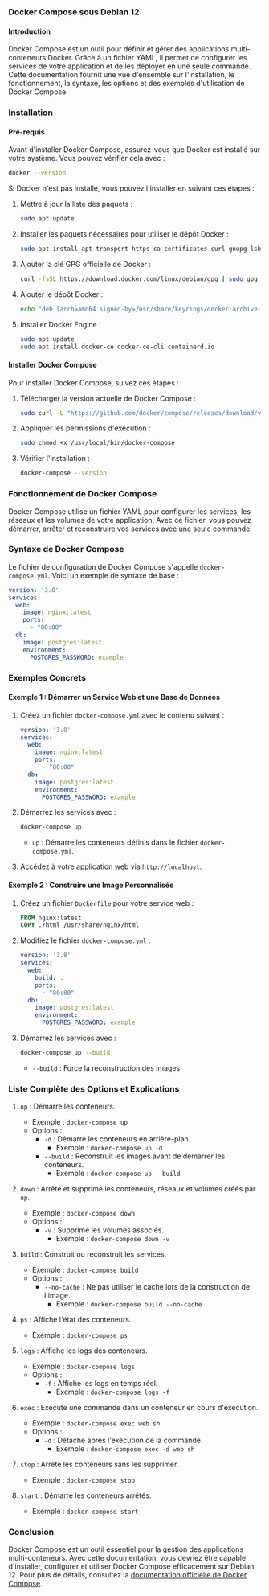 ### Docker Compose sous Debian 12

#### Introduction

Docker Compose est un outil pour définir et gérer des applications multi-conteneurs Docker. Grâce à un fichier YAML, il permet de configurer les services de votre application et de les déployer en une seule commande. Cette documentation fournit une vue d'ensemble sur l'installation, le fonctionnement, la syntaxe, les options et des exemples d'utilisation de Docker Compose.

### Installation

#### Pré-requis

Avant d'installer Docker Compose, assurez-vous que Docker est installé sur votre système. Vous pouvez vérifier cela avec :

```bash
docker --version
```

Si Docker n'est pas installé, vous pouvez l'installer en suivant ces étapes :

1. Mettre à jour la liste des paquets :

   ```bash
   sudo apt update
   ```

2. Installer les paquets nécessaires pour utiliser le dépôt Docker :

   ```bash
   sudo apt install apt-transport-https ca-certificates curl gnupg lsb-release
   ```

3. Ajouter la clé GPG officielle de Docker :

   ```bash
   curl -fsSL https://download.docker.com/linux/debian/gpg | sudo gpg --dearmor -o /usr/share/keyrings/docker-archive-keyring.gpg
   ```

4. Ajouter le dépôt Docker :

   ```bash
   echo "deb [arch=amd64 signed-by=/usr/share/keyrings/docker-archive-keyring.gpg] https://download.docker.com/linux/debian $(lsb_release -cs) stable" | sudo tee /etc/apt/sources.list.d/docker.list > /dev/null
   ```

5. Installer Docker Engine :

   ```bash
   sudo apt update
   sudo apt install docker-ce docker-ce-cli containerd.io
   ```

#### Installer Docker Compose

Pour installer Docker Compose, suivez ces étapes :

1. Télécharger la version actuelle de Docker Compose :

   ```bash
   sudo curl -L "https://github.com/docker/compose/releases/download/v2.16.0/docker-compose-$(uname -s)-$(uname -m)" -o /usr/local/bin/docker-compose
   ```

2. Appliquer les permissions d'exécution :

   ```bash
   sudo chmod +x /usr/local/bin/docker-compose
   ```

3. Vérifier l'installation :

   ```bash
   docker-compose --version
   ```

### Fonctionnement de Docker Compose

Docker Compose utilise un fichier YAML pour configurer les services, les réseaux et les volumes de votre application. Avec ce fichier, vous pouvez démarrer, arrêter et reconstruire vos services avec une seule commande.

### Syntaxe de Docker Compose

Le fichier de configuration de Docker Compose s'appelle `docker-compose.yml`. Voici un exemple de syntaxe de base :

```yaml
version: '3.8'
services:
  web:
    image: nginx:latest
    ports:
      - "80:80"
  db:
    image: postgres:latest
    environment:
      POSTGRES_PASSWORD: example
```

### Exemples Concrets

#### Exemple 1 : Démarrer un Service Web et une Base de Données

1. Créez un fichier `docker-compose.yml` avec le contenu suivant :

   ```yaml
   version: '3.8'
   services:
     web:
       image: nginx:latest
       ports:
         - "80:80"
     db:
       image: postgres:latest
       environment:
         POSTGRES_PASSWORD: example
   ```

2. Démarrez les services avec :

   ```bash
   docker-compose up
   ```

   - `up` : Démarre les conteneurs définis dans le fichier `docker-compose.yml`.

3. Accédez à votre application web via `http://localhost`.

#### Exemple 2 : Construire une Image Personnalisée

1. Créez un fichier `Dockerfile` pour votre service web :

   ```Dockerfile
   FROM nginx:latest
   COPY ./html /usr/share/nginx/html
   ```

2. Modifiez le fichier `docker-compose.yml` :

   ```yaml
   version: '3.8'
   services:
     web:
       build: .
       ports:
         - "80:80"
     db:
       image: postgres:latest
       environment:
         POSTGRES_PASSWORD: example
   ```

3. Démarrez les services avec :

   ```bash
   docker-compose up --build
   ```

   - `--build` : Force la reconstruction des images.

### Liste Complète des Options et Explications

1. `up` : Démarre les conteneurs.
   - Exemple : `docker-compose up`
   - Options :
     - `-d` : Démarre les conteneurs en arrière-plan.
       - Exemple : `docker-compose up -d`
     - `--build` : Reconstruit les images avant de démarrer les conteneurs.
       - Exemple : `docker-compose up --build`

2. `down` : Arrête et supprime les conteneurs, réseaux et volumes créés par `up`.
   - Exemple : `docker-compose down`
   - Options :
     - `-v` : Supprime les volumes associés.
       - Exemple : `docker-compose down -v`

3. `build` : Construit ou reconstruit les services.
   - Exemple : `docker-compose build`
   - Options :
     - `--no-cache` : Ne pas utiliser le cache lors de la construction de l'image.
       - Exemple : `docker-compose build --no-cache`

4. `ps` : Affiche l'état des conteneurs.
   - Exemple : `docker-compose ps`

5. `logs` : Affiche les logs des conteneurs.
   - Exemple : `docker-compose logs`
   - Options :
     - `-f` : Affiche les logs en temps réel.
       - Exemple : `docker-compose logs -f`

6. `exec` : Exécute une commande dans un conteneur en cours d'exécution.
   - Exemple : `docker-compose exec web sh`
   - Options :
     - `-d` : Détache après l'exécution de la commande.
       - Exemple : `docker-compose exec -d web sh`

7. `stop` : Arrête les conteneurs sans les supprimer.
   - Exemple : `docker-compose stop`

8. `start` : Démarre les conteneurs arrêtés.
   - Exemple : `docker-compose start`

### Conclusion

Docker Compose est un outil essentiel pour la gestion des applications multi-conteneurs. Avec cette documentation, vous devriez être capable d'installer, configurer et utiliser Docker Compose efficacement sur Debian 12. Pour plus de détails, consultez la [documentation officielle de Docker Compose](https://docs.docker.com/compose).